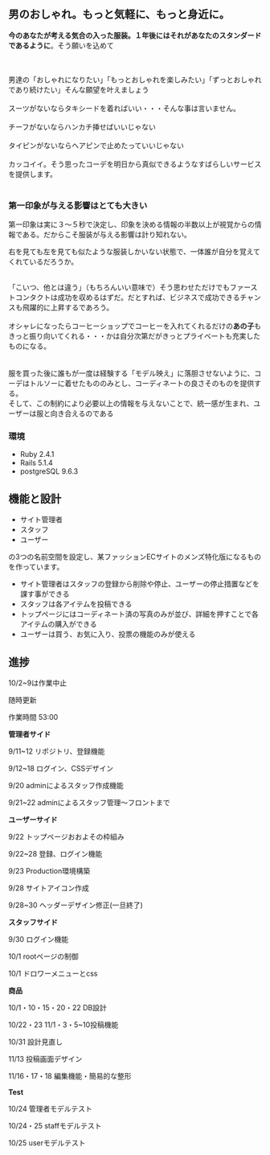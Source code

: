 男のおしゃれ。もっと気軽に、もっと身近に。
-

**今のあなたが考える気合の入った服装。１年後にはそれがあなたのスタンダードであるように**。そう願いを込めて

<br />
<br />
男達の「おしゃれになりたい」「もっとおしゃれを楽しみたい」「ずっとおしゃれであり続けたい」そんな願望を叶えましょう

<br />
<br />
スーツがないならタキシードを着ればいい・・・そんな事は言いません。
<br />
<br />
チーフがないならハンカチ挿せばいいじゃない
<br />
<br />
タイピンがないならヘアピンで止めたっていいじゃない
<br />
<br />
カッコイイ。そう思ったコーデを明日から真似できるようなすばらしいサービスを提供します。
<br />
<br />

### 第一印象が与える影響はとても大きい

第一印象は実に３〜５秒で決定し、印象を決める情報の半数以上が視覚からの情報である。だからこそ服装が与える影響は計り知れない。

右を見ても左を見ても似たような服装しかいない状態で、一体誰が自分を覚えてくれているだろうか。

<br />
「こいつ、他とは違う」（もちろんいい意味で）そう思わせただけでもファーストコンタクトは成功を収めるはずだ。だとすれば、ビジネスで成功できるチャンスも飛躍的に上昇するであろう。

<br />
<br />
オシャレになったらコーヒーショップでコーヒーを入れてくれるだけの<strong>あの子</strong>もきっと振り向いてくれる・・・かは自分次第だがきっとプライベートも充実したものになる。

<br />
<br />
<br />
服を買った後に誰もが一度は経験する「モデル映え」に落胆させないように、コーデはトルソーに着せたもののみとし、コーディネートの良さそのものを提供する。

<br />
そして、この制約により必要以上の情報を与えないことで、統一感が生まれ、ユーザーは服と向き合えるのである


### 環境

* Ruby 2.4.1
* Rails 5.1.4
* postgreSQL 9.6.3



機能と設計
-

* サイト管理者
* スタッフ
* ユーザー

の3つの名前空間を設定し、某ファッションECサイトのメンズ特化版になるものを作っています。

* サイト管理者はスタッフの登録から削除や停止、ユーザーの停止措置などを課す事ができる
* スタッフは各アイテムを投稿できる
* トップページにはコーディネート済の写真のみが並び、詳細を押すことで各アイテムの購入ができる
* ユーザーは買う、お気に入り、投票の機能のみが使える


進捗
-

10/2~9は作業中止


随時更新

作業時間 53:00


**管理者サイド**

9/11~12 リポジトリ、登録機能

9/12~18 ログイン、CSSデザイン

9/20 adminによるスタッフ作成機能

9/21~22 adminによるスタッフ管理〜フロントまで

**ユーザーサイド**

9/22 トップページおおよその枠組み

9/22~28 登録、ログイン機能

9/23 Production環境構築

9/28 サイトアイコン作成

9/28~30 ヘッダーデザイン修正(一旦終了)


**スタッフサイド**

9/30 ログイン機能

10/1 rootページの制御

10/1 ドロワーメニューとcss


**商品**

10/1・10・15・20・22 DB設計

10/22・23 11/1・3・5~10投稿機能

10/31 設計見直し

11/13 投稿画面デザイン

11/16・17・18 編集機能・簡易的な整形


**Test**

10/24 管理者モデルテスト

10/24・25 staffモデルテスト

10/25 userモデルテスト
